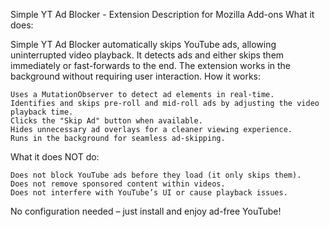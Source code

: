 Simple YT Ad Blocker - Extension Description for Mozilla Add-ons
What it does:

Simple YT Ad Blocker automatically skips YouTube ads, allowing uninterrupted video playback. It detects ads and either skips them immediately or fast-forwards to the end. The extension works in the background without requiring user interaction.
How it works:

    Uses a MutationObserver to detect ad elements in real-time.
    Identifies and skips pre-roll and mid-roll ads by adjusting the video playback time.
    Clicks the "Skip Ad" button when available.
    Hides unnecessary ad overlays for a cleaner viewing experience.
    Runs in the background for seamless ad-skipping.

What it does NOT do:

    Does not block YouTube ads before they load (it only skips them).
    Does not remove sponsored content within videos.
    Does not interfere with YouTube’s UI or cause playback issues.

No configuration needed – just install and enjoy ad-free YouTube!